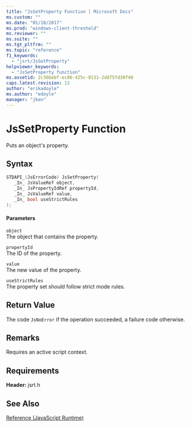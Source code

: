 ```yaml
---
title: "JsSetProperty Function | Microsoft Docs"
ms.custom: ""
ms.date: "01/18/2017"
ms.prod: "windows-client-threshold"
ms.reviewer: ""
ms.suite: ""
ms.tgt_pltfrm: ""
ms.topic: "reference"
f1_keywords: 
  - "jsrt/JsSetProperty"
helpviewer_keywords: 
  - "JsSetProperty function"
ms.assetid: 2c36bebf-ec86-425c-8131-2dd75fd30f40
caps.latest.revision: 12
author: "erikadoyle"
ms.author: "edoyle"
manager: "jken"
---
```

# JsSetProperty Function
Puts an object's property.  
  
## Syntax  
  
```cpp  
STDAPI_(JsErrorCode) JsSetProperty(  
   _In_ JsValueRef object,  
   _In_ JsPropertyIdRef propertyId,  
   _In_ JsValueRef value,  
   _In_ bool useStrictRules  
);  
```  
  
#### Parameters  
 `object`  
 The object that contains the property.  
  
 `propertyId`  
 The ID of the property.  
  
 `value`  
 The new value of the property.  
  
 `useStrictRules`  
 The property set should follow strict mode rules.  
  
## Return Value  
 The code `JsNoError` if the operation succeeded, a failure code otherwise.  
  
## Remarks  
 Requires an active script context.  
  
## Requirements  
 **Header:** jsrt.h  
  
## See Also  
 [Reference (JavaScript Runtime)](../chakra-hosting/reference-javascript-runtime.md)